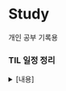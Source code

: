 # Study
개인 공부 기록용

### TIL 일정 정리

<details>
  <summary>[내용]</summary>
  
|주차| 날짜| 일정 내용|
|-|-|-|
|__1주차__|__04.07-04.11__|__유니티 게임 개발 실습: 개인 학습 및 카드 뒤집기 팀플__|
|__2주차__|__04.14-04.18__|__C# 기초문법__|
| |04.14|C# 문법 종합반 1-2주차 공부|
| |04.15|C# 문법 종합반 3주차 공부|
| |04.16|C# 문법 종합반 4주차 공부|
| |04.17-04.18 |Console Text RPG 스파르타 던전 개인 과제|
|__3주차__|__04.21-04.25__|__C# 심화문법__|
| |04.21|복습, Console Text RPG 스파르타 던전 팀 과제|
| |04.22 |복습|
| |04.23-04.22|팀 과제|
| |04.24|팀 과제, C# 배치고사|
| |04.25|팀 과제, 복습|
|__4주차__|__4.28-5.2__|__C# 심화 문법/유니티 입문__|
| |04.28 |팀과제 발표 |
| |04.29|Unity 게임 개발 입문 챕터 1-9 Flappy Plane, 10-15 The Stack 공부|
| |04.30|챕터 29까지 공부 (TopDown), 수준별 OT 스탠다드 1차, 개인 과제 시작(스파르타 메타버스)|
| |05.01-05.02|개인 과제|
|__5주차__|__05.07-05.09__|__[유니티 입문/[프로젝트]2D 프로젝트__]
| |05.07|개인 과제 마무리 및 제출|
| |05.08|팀플(CubyTwo - Fire&Ice) 시작 + 수준별 특강 2차 (TIL X)|
| |05.09|팀플|
|__6주차__|__05.12-05.16__|__[프로젝트]2D 프로젝트/유니티 숙련__|
| |05.12|팀플|
| |05.13|팀플 + 수준별 특강 3차|
| |05.14|팀플|
| |05.15|팀플 마무리 및 제출, 발표회 + 꿀팁 강의(TIL X)|
| |05.16|개인 자습 + 수준별 강의|
|__7주차__|__05.19-05.23__|__유니티숙련__|
| |05.19|유니티 숙련 강의 ~ O강|
| |05.20 |
| |05.21| |
| |05.22| |
| |05.23| |
|__8주차__|__05.26-05.30__|__[프로젝트]3D 프로젝트__|
| |05.26| |
| |05.27| |
| |05.28| |
| |05.29| |
| |05.30| |
|__9주차__|__06.02-06.05__|__[프로젝트]3D 프로젝트/유니티 심화__|
| |06.02| |
| |06.03| |
| |06.04| |
| |06.05| |
|__10주차__|__06.09-06.13__|__유니티 심화/ [프로젝트]3D 심화 프로젝트__|
| |06.09| |
| |06.10| |
| |06.11| |
| |06.12| |
| |06.13| |
|__11주차__|__06.16-06.20__|__[프로젝트]3D 심화 프로젝트/[프로젝트]실전 프로젝트__|
| |06.16| |
| |06.17| |
| |06.18| |
| |06.19| |
| |06.20| |
|__12주차__|__06.23-06.27__|__[프로젝트]실전 프로젝트__|
| |06.23| |
| |06.24| |
| |06.25| |
| |06.26| |
| |06.27| |
|__13주차__|__06.30-07.04__|__[프로젝트]실전 프로젝트__|
| |06.30| |
| |07.01| |
| |07.02| |
| |07.03| |
| |07.04| |
|__14주차__|__07.07-07.11__|__[프로젝트]실전 프로젝트__|
| |07.07| |
| |07.08| |
| |07.09| |
| |07.10| |
| |07.11| |
|__15주차__|__07.14-07.18__|__[프로젝트]실전 프로젝트__|
| |07.14|중간 발표회|
| |07.15| |
| |07.16| |
| |07.17| |
| |07.18| |
|__16주차__|__07.21-07.25__|__[프로젝트]실전 프로젝트__|
| |07.21| |
| |07.22| |
| |07.23| |
| |07.24| |
| |07.25| |
|__17주차__|__07.28-08.01__|__[프로젝트]실전 프로젝트__|
| |07.28| |
| |07.29| |
| |07.30| |
| |07.31| |
| |08.01| |
|__18주차__|__08.04-08.08__|__[프로젝트]실전 프로젝트__|
| |08.04| |
| |08.05| |
| |08.06| |
| |08.07| |
| |08.08| |
|__19주차__|__08.11-08.13__|__[프로젝트]실전 프로젝트__|
| |08.11| |
| |08.12| |
| |08.13|최종 발표회|
</details>
